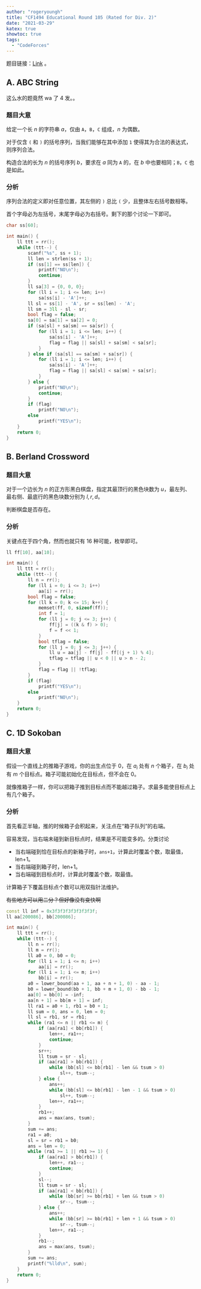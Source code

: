 ```yaml
---
author: "rogeryoungh"
title: "CF1494 Educational Round 105 (Rated for Div. 2)"
date: "2021-03-29"
katex: true
showtoc: true
tags:
  - "CodeForces"
---
```


题目链接：[Link](https://codeforces.com/contest/1494) 。

## A. ABC String

这么水的题竟然 wa 了 4 发。。

### 题目大意

给定一个长 $n$ 的字符串 $a$，仅由 `A`，`B`，`C` 组成，$n$ 为偶数。

对于仅含 `(` 和 `)` 的括号序列，当我们能够在其中添加 `1` 使得其为合法的表达式，则序列合法。

构造合法的长为 $n$ 的括号序列 $b$，要求在 $a$ 同为 `A` 的，在 $b$ 中也要相同；`B`，`C`  也是如此。

### 分析

序列合法的定义即对任意位置，其左侧的 `)` 总比 `(` 少，且整体左右括号数相等。

首个字母必为左括号，末尾字母必为右括号。剩下的那个讨论一下即可。

```cpp
char ss[60];

int main() {
	ll ttt = rr();
	while (ttt--) {
		scanf("%s", ss + 1);
		ll len = strlen(ss + 1);
		if (ss[1] == ss[len]) {
			printf("NO\n");
			continue;
		}
		ll sa[3] = {0, 0, 0};
		for (ll i = 1; i <= len; i++)
			sa[ss[i] - 'A']++;
		ll sl = ss[1] - 'A', sr = ss[len] - 'A';
		ll sm = 3ll - sl - sr;
		bool flag = false;
		sa[0] = sa[1] = sa[2] = 0;
		if (sa[sl] + sa[sm] == sa[sr]) {
			for (ll i = 1; i <= len; i++) {
				sa[ss[i] - 'A']++;
				flag = flag || sa[sl] + sa[sm] < sa[sr];
			}
		} else if (sa[sl] == sa[sm] + sa[sr]) {
			for (ll i = 1; i <= len; i++) {
				sa[ss[i] - 'A']++;
				flag = flag || sa[sl] < sa[sm] + sa[sr];
			}
		} else {
			printf("NO\n");
			continue;
		}
		if (flag)
			printf("NO\n");
		else
			printf("YES\n");
	}
	return 0;
}
```

## B. Berland Crossword

### 题目大意

对于一个边长为 $n$ 的正方形黑白棋盘，指定其最顶行的黑色块数为 $u$，最左列、最右侧、最底行的黑色块数分别为 $l,r,d$。

判断棋盘是否存在。

### 分析

关键点在于四个角，然而也就只有 $16$ 种可能，枚举即可。

```cpp
ll ff[10], aa[10];

int main() {
	ll ttt = rr();
	while (ttt--) {
		ll n = rr();
		for (ll i = 0; i <= 3; i++)
			aa[i] = rr();
		bool flag = false;
		for (ll k = 0; k <= 15; k++) {
			memset(ff, 0, sizeof(ff));
			int f = 1;
			for (ll j = 0; j <= 3; j++) {
				ff[j] = ((k & f) > 0);
				f = f << 1;
			}
			bool tflag = false;
			for (ll j = 0; j <= 3; j++) {
				ll u = aa[j] - ff[j] - ff[(j + 1) % 4];
				tflag = tflag || u < 0 || u > n - 2;
			}
			flag = flag || !tflag;
		}
		if (flag)
			printf("YES\n");
		else
			printf("NO\n");
	}
	return 0;
}
```

## C. 1D Sokoban

### 题目大意

假设一个直线上的推箱子游戏，你的出生点位于 $0$，在 $a_i$ 处有 $n$ 个箱子，在 $b_i$ 处有 $m$ 个目标点。箱子可能初始化在目标点，但不会在 $0$。

就像推箱子一样，你可以把箱子推到目标点而不能越过箱子。求最多能使目标点上有几个箱子。

### 分析

首先看正半轴，推的时候箱子会积起来，关注点在“箱子队列”的右端。

容易发现，当右端未碰到新目标点时，结果是不可能变多的。分类讨论

- 当右端碰到恰在目标点的新箱子时，`ans+1`，计算此时覆盖个数，取最值，len+1。
- 当右端碰到箱子时，len+1。
- 当右端碰到目标点时，计算此时覆盖个数，取最值。

计算箱子下覆盖目标点个数可以用双指针法维护。

~~有些地方可以用二分？但好像没有变快啊~~

```cpp
const ll inf = 0x3f3f3f3f3f3f3f3f;
ll aa[200086], bb[200086];

int main() {
	ll ttt = rr();
	while (ttt--) {
		ll n = rr();
		ll m = rr();
		ll a0 = 0, b0 = 0;
		for (ll i = 1; i <= n; i++)
			aa[i] = rr();
		for (ll i = 1; i <= m; i++)
			bb[i] = rr();
		a0 = lower_bound(aa + 1, aa + n + 1, 0) - aa - 1;
		b0 = lower_bound(bb + 1, bb + m + 1, 0) - bb - 1;
		aa[0] = bb[0] = -inf;
		aa[n + 1] = bb[m + 1] = inf;
		ll ra1 = a0 + 1, rb1 = b0 + 1;
		ll sum = 0, ans = 0, len = 0;
		ll sl = rb1, sr = rb1;
		while (ra1 <= n || rb1 <= m) {
			if (aa[ra1] < bb[rb1]) {
				len++, ra1++;
				continue;
			}
			sr++;
			ll tsum = sr - sl;
			if (aa[ra1] > bb[rb1]) {
				while (bb[sl] <= bb[rb1] - len && tsum > 0)
					sl++, tsum--;
			} else {
				ans++;
				while (bb[sl] <= bb[rb1] - len - 1 && tsum > 0)
					sl++, tsum--;
				len++, ra1++;
			}
			rb1++;
			ans = max(ans, tsum);
		}
		sum += ans;
		ra1 = a0;
		sl = sr = rb1 = b0;
		ans = len = 0;
		while (ra1 >= 1 || rb1 >= 1) {
			if (aa[ra1] > bb[rb1]) {
				len++, ra1--;
				continue;
			}
			sl--;
			ll tsum = sr - sl;
			if (aa[ra1] < bb[rb1]) {
				while (bb[sr] >= bb[rb1] + len && tsum > 0)
					sr--, tsum--;
			} else {
				ans++;
				while (bb[sr] >= bb[rb1] + len + 1 && tsum > 0)
					sr--, tsum--;
				len++, ra1--;
			}
			rb1--;
			ans = max(ans, tsum);
		}
		sum += ans;
		printf("%lld\n", sum);
	}
	return 0;
}
```